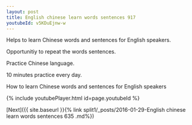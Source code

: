 ```yaml
---
layout: post
title: English chinese learn words sentences 917 
youtubeId: v5KDuEjnw-w
---
```

 
 
Helps to learn Chinese words and sentences for English speakers.

Opportunitiy to repeat the words sentences. 

Practice Chinese language. 
 
10 minutes practice every day. 
 
How to learn Chinese words and sentences for English speakers 
 
{% include youtubePlayer.html id=page.youtubeId %}
 
 
[Next]({{ site.baseurl }}{% link  split1/_posts/2016-01-29-English chinese learn words sentences 635 .md%})
 
